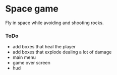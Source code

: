 # Space game

Fly in space while avoiding and shooting rocks.

### ToDo
- add boxes that heal the player
- add boxes that explode dealing a lot of damage
- main menu
- game over screen
- hud
